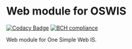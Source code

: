 # Web module for OSWIS

[![Codacy Badge](https://app.codacy.com/project/badge/Grade/7ae37261a0a1491fb913db1b1b4126ac)](https://www.codacy.com/gh/oswis-org/oswis-web-bundle/dashboard?utm_source=github.com&amp;utm_medium=referral&amp;utm_content=oswis-org/oswis-web-bundle&amp;utm_campaign=Badge_Grade)
[![BCH compliance](https://bettercodehub.com/edge/badge/oswis-org/oswis-web-bundle?branch=master)](https://bettercodehub.com/)

Web module for One Simple Web IS.

